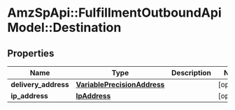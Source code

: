 # AmzSpApi::FulfillmentOutboundApiModel::Destination

## Properties
Name | Type | Description | Notes
------------ | ------------- | ------------- | -------------
**delivery_address** | [**VariablePrecisionAddress**](VariablePrecisionAddress.md) |  | [optional] 
**ip_address** | [**IpAddress**](IpAddress.md) |  | [optional] 

